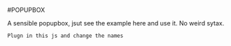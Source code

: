 #POPUPBOX

A sensible popupbox, jsut see the example here and use it. No weird sytax.

`Plugn in this js and change the names`
